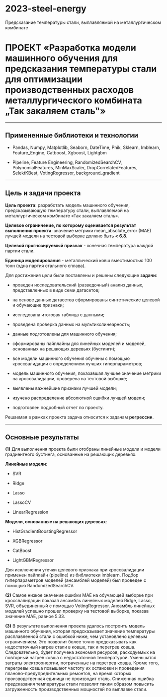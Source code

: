 # 2023-steel-energy
Предсказание температуры стали, выплавляемой на металлургическом комбинате

# **ПРОЕКТ «Разработка модели машинного обучения для предсказания температуры стали для оптимизации производственных расходов металлургического комбината „Так закаляем сталь‟»**

---

## **Примененные библиотеки и технологии**

 * Pandas, Numpy, Matplotlib, Seaborn, DateTime, Phik, Sklearn, Imblearn, Feature_Engine, Catboost, Xgboost, Lightgbm

 * Pipeline, Feature Engineering, RandomizedSearchCV, PolynomialFeatures, MinMaxScaler, DropCorrelatedFeatures, SelektKBest, VotingRegressor, background_gradient

---

## **Цель и задачи проекта**

**Цель проекта**: разработать модель машинного обучения, предсказывающую температуру стали, выплавляемой на металлургическом комбинате «Так закаляем сталь».

**Целевое ограничение, по которому оценивается результат выполнения проекта**: значение метрики mean_absolute_error (MAE) лучшей модели на тестовой выборке должно быть **< 6.8**.

**Целевой прогнозируемый признак** - конечная температура каждой партии стали.

**Единица моделирования** - металлический ковш вместимостью 100 тонн (одна партия стального сплава).

Для достижения цели были поставлены и решены следующие **задачи**:

 - проведен исследовательский (разведочный) анализ данных, представленных в виде семи датасетов; 

 - на основе данных датасетов сформированы синтетические целевой и обучающие признаки;

 - исследована итоговая таблица с данными; 

 - проведена проверка данных на мультиколинеарность;

 - данные подготовлены для машинного обучения;

 - сформированы пайплайны для линейных моделей и моделей, основанных на решающих деревьях (бустинги);

 - все модели машинного обучения обучены с помощью кроссвалидации с определением лучших гиперпараметров;

 - модель машинного обучения, показавшая лучшее значение метрики на кроссвалидации, проверена на тестовой выборке;

 - выявлены важнейшие признаки лучшей модели;

 - изучено распределение абсолютной ошибки лучшей модели;

 - подготовлен подробный отчет по проекту.

Решаемая в рамках проекта задача относится к задачам **регрессии**.

---

## **Основные результаты**

 **(1)** Для выполнения проекта были отобраны линейные модели и модели градиентного бустинга, основанные на решающих деревьях.

**Линейные модели**:

 * SVR

 * Ridge

 * Lasso

 * LassoCV

 * LinearRegression

**Модели, основанные на решающих деревьях**:

 * HistGradientBoostingRegressor

 * XGBRegressor

 * CatBoost

 * LightGBMRegressor

Для исключения утечки целевого признака при кроссвалидации применен пайплайн (pipeline) из библиотеки imblearn. Подбор гиперпараметров моделей (ансамблей моделей) был проведен с помощью RandomizedSearchCV.

 **(2)** Самое низкое значение ошибки MAE на обучающей выборке при кроссвалидации показал ансамбль линейных моделей Ridge, Lasso, SVR, объединенный с помощью VotingRegressor. Ансамбль линейных моделей успешно прошел проверку на тестовой выборке, показав значение MAE, равное 5.33.

 **(3)** В результате выполнения проекта удалось построить модель машинного обучения, которая предсказывает значение температуры расплавленной стали с ошибкой ниже, чем установлено целевым ограничением. Это позволит более точно предсказывать как недостаточный нагрев стали в ковше, так и перегрев ковша. Следовательно, будет получена экономия ресурсов, расходуемых на повторный нагрев ковша с недостаточной температурой. Уменьшатся затраты электроэнергии, потраченные на перегрев ковша. Кроме того, перегревы ковша повышают частоту их остановки и проведения планово-предупредительных ремонтов, на время которых производственная единица не производит сталь. Сниженная ошибка предсказания температуры стали позволит таким образом повысить загруженность производственных мощностей по выплавке стали.
